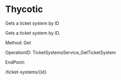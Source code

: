 #     Thycotic


Gets a ticket system by ID

Gets a ticket system by ID.

Method: Get

OperationID: TicketSystemsService_GetTicketSystem

EndPoint:

/ticket-systems/{id}
